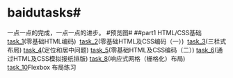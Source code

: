 # baidutasks#
一点一点的完成，一点一点的进步。
#预览图#
##part1 HTML/CSS基础
[task_1](https://hddhyq.github.io/baidutasks/part1/mission1/task_1.html)(零基础HTML编码)  [task_2](https://hddhyq.github.io/baidutasks/part1/mission2/task_2.html)(零基础HTML及CSS编码（一）)  [task_3](https://hddhyq.github.io/baidutasks/part1/mission3/task_3.html)(三栏式布局)
[task_4](https://hddhyq.github.io/baidutasks/part1/mission4/task_4.html)(定位和居中问题)  [task_5](https://hddhyq.github.io/baidutasks/part1/mission5/task_5.html)(零基础HTML及CSS编码（二）)  [task_6](https://hddhyq.github.io/baidutasks/part1/mission6/task_6.html)(通过HTML及CSS模拟报纸排版)  [task_8](https://hddhyq.github.io/baidutasks/part1/mission8/task_8.html)(响应式网格（栅格化）布局)  [task_10](https://hddhyq.github.io/baidutasks/part1/mission10/task_10.html)Flexbox 布局练习

